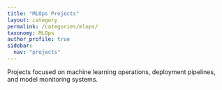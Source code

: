 ```yaml
---
title: "MLOps Projects"
layout: category
permalink: /categories/mlops/
taxonomy: MLOps
author_profile: true
sidebar:
  nav: "projects"
---
```


Projects focused on machine learning operations, deployment pipelines, and model monitoring systems. 